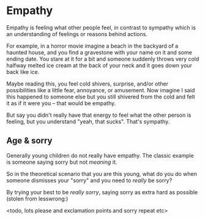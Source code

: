 # Empathy

Empathy is feeling what other people feel, in contrast to sympathy which is an understanding of feelings or reasons behind actions.

For example, in a horror movie imagine a beach in the backyard of a haunted house, and you find a gravestone with your name on it and some ending date. You stare at it for a bit and someone suddenly throws very cold halfway melted ice cream at the back of your neck and it goes down your back like ice.

Maybe reading this, you feel cold shivers, surprise, and/or other possibilities like a little fear, annoyance, or amusement. Now imagine I said this happened to someone else but you still shivered from the cold and felt it as if it were you – that would be empathy.

But say you didn't really have that energy to feel what the other person is feeling, but you understand "yeah, that sucks". That's sympathy.

## Age & sorry

Generally young children do not really have empathy. The classic example is someone saying sorry but not _meaning_ it.

So in the theoretical scenario that you are this young, what do you do when someone  dismisses your "sorry" and you need to _really_ be sorry?

By trying your best to be _really sorry_, saying sorry as extra hard as possible (stolen from lesswrong:)

<todo, lots please and exclamation points and sorry repeat etc>
